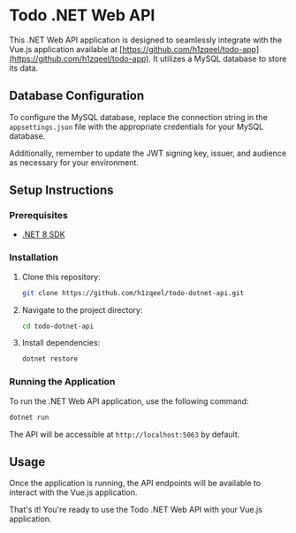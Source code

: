 # Todo .NET Web API

This .NET Web API application is designed to seamlessly integrate with the Vue.js application available at [https://github.com/h1zqeel/todo-app](https://github.com/h1zqeel/todo-app). It utilizes a MySQL database to store its data.

## Database Configuration

To configure the MySQL database, replace the connection string in the `appsettings.json` file with the appropriate credentials for your MySQL database.

Additionally, remember to update the JWT signing key, issuer, and audience as necessary for your environment.

## Setup Instructions

### Prerequisites

- [.NET 8 SDK](https://dotnet.microsoft.com/download/dotnet/8)

### Installation

1. Clone this repository:

   ```sh
   git clone https://github.com/h1zqeel/todo-dotnet-api.git
   ```

2. Navigate to the project directory:

   ```sh
   cd todo-dotnet-api
   ```

3. Install dependencies:

   ```sh
   dotnet restore
   ```

### Running the Application

To run the .NET Web API application, use the following command:

```sh
dotnet run
```

The API will be accessible at `http://localhost:5063` by default.

## Usage

Once the application is running, the API endpoints will be available to interact with the Vue.js application.

That's it! You're ready to use the Todo .NET Web API with your Vue.js application.